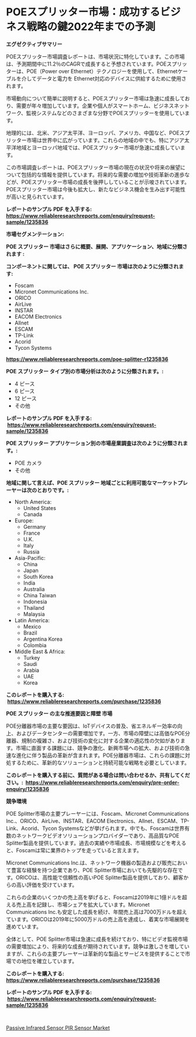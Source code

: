 <p><h1>POEスプリッター市場：成功するビジネス戦略の鍵2022年までの予測</h1></p><p><strong>エグゼクティブサマリー</strong></p>
<p><p>POEスプリッター市場調査レポートは、市場状況に特化しています。この市場は、予測期間中に11.2％のCAGRで成長すると予想されています。POEスプリッターは、POE（Power over Ethernet）テクノロジーを使用して、Ethernetケーブルを介してデータと電力を Ethernet対応のデバイスに供給するために使用されます。</p><p>市場動向について簡単に説明すると、POEスプリッター市場は急速に成長しており、需要が年々増加しています。企業や個人がスマートホーム、ビジネスネットワーク、監視システムなどのさまざまな分野でPOEスプリッターを使用しています。</p><p>地理的には、北米、アジア太平洋、ヨーロッパ、アメリカ、中国など、POEスプリッター市場は世界中に広がっています。これらの地域の中でも、特にアジア太平洋地域とヨーロッパ地域では、POEスプリッター市場が急速に成長しています。</p><p>この市場調査レポートは、POEスプリッター市場の現在の状況や将来の展望について包括的な情報を提供しています。将来的な需要の増加や技術革新の進歩などが、POEスプリッター市場の成長を後押ししていることが示唆されています。POEスプリッター市場は今後も拡大し、新たなビジネス機会を生み出す可能性が高いと見られています。</p></p>
<p><strong>レポートのサンプル PDF を入手する: <a href="https://www.reliableresearchreports.com/enquiry/request-sample/1235836">https://www.reliableresearchreports.com/enquiry/request-sample/1235836</a></strong></p>
<p><strong>市場セグメンテーション:</strong></p>
<p><strong> POE スプリッター 市場はさらに概要、展開、アプリケーション、地域に分類されます :</strong></p>
<p><strong>コンポーネントに関しては、 POE スプリッター 市場は次のように分類されます: &nbsp;</strong></p>
<p><ul><li>Foscam</li><li>Micronet Communications Inc.</li><li>ORICO</li><li>AirLive</li><li>INSTAR</li><li>EACOM Electronics</li><li>Allnet</li><li>ESCAM</li><li>TP-Link</li><li>Acorid</li><li>Tycon Systems</li></ul></p>
<p><strong><a href="https://www.reliableresearchreports.com/poe-splitter-r1235836">https://www.reliableresearchreports.com/poe-splitter-r1235836</a></strong></p>
<p><strong> POE スプリッター タイプ別の市場分析は次のように分類されます。:</strong></p>
<p><ul><li>4 ピース</li><li>6 ピース</li><li>12 ピース</li><li>その他</li></ul></p>
<p><strong>レポートのサンプル PDF を入手する: &nbsp;<a href="https://www.reliableresearchreports.com/enquiry/request-sample/1235836">https://www.reliableresearchreports.com/enquiry/request-sample/1235836</a></strong></p>
<p><strong> POE スプリッター アプリケーション別の市場産業調査は次のように分類されます。:</strong></p>
<p><ul><li>POE カメラ</li><li>その他</li></ul></p>
<p><strong>地域に関して言えば、POE スプリッター 地域ごとに利用可能なマーケットプレーヤーは次のとおりです。:</strong></p>
<p><ul>
    <li>
        North America:
        <ul>
            <li>United States</li>
            <li>Canada</li>
        </ul>
    </li>
    <li>
        Europe:
        <ul>
            <li>Germany</li>
            <li>France</li>
            <li>U.K.</li>
            <li>Italy</li>
            <li>Russia</li>
        </ul>
    </li>
    <li>
        Asia-Pacific:
        <ul>
            <li>China</li>
            <li>Japan</li>
            <li>South Korea</li>
            <li>India</li>
            <li>Australia</li>
            <li>China Taiwan</li>
            <li>Indonesia</li>
            <li>Thailand</li>
            <li>Malaysia</li>
        </ul>
    </li>
    <li>
        Latin America:
        <ul>
            <li>Mexico</li>
            <li>Brazil</li>
            <li>Argentina Korea</li>
            <li>Colombia</li>
        </ul>
    </li>
    <li>
        Middle East & Africa:
        <ul>
            <li>Turkey</li>
            <li>Saudi</li>
            <li>Arabia</li>
            <li>UAE</li>
            <li>Korea</li>
        </ul>
    </li>
    </ul></p>
<p><strong>このレポートを購入する: &nbsp;<a href="https://www.reliableresearchreports.com/purchase/1235836">https://www.reliableresearchreports.com/purchase/1235836</a></strong></p>
<p><strong>POE スプリッター の主な推進要因と障壁 市場</strong></p>
<p><p>POE分離器市場の主要な要因は、IoTデバイスの普及、省エネルギー効率の向上、およびデータセンターの需要増加です。一方、市場の障壁には高価なPOE分離器、規制の複雑さ、および技術の変化に対する企業の適応性の欠如があります。市場に直面する課題には、競争の激化、新興市場への拡大、および技術の急速な進化に伴う製品の革新が含まれます。POE分離器市場は、これらの課題に対処するために、革新的なソリューションと持続可能な戦略を必要としています。</p></p>
<p><strong>このレポートを購入する前に、質問がある場合は問い合わせるか、共有してください。:&nbsp; <a href="https://www.reliableresearchreports.com/enquiry/pre-order-enquiry/1235836">https://www.reliableresearchreports.com/enquiry/pre-order-enquiry/1235836</a></strong></p>
<p><strong>競争環境</strong></p>
<p><p>POE Splitter市場の主要プレーヤーには、Foscam、Micronet Communications Inc.、ORICO、AirLive、INSTAR、EACOM Electronics、Allnet、ESCAM、TP-Link、Acorid、Tycon Systemsなどが挙げられます。中でも、Foscamは世界有数のネットワークビデオソリューションプロバイダーであり、高品質なPOE Splitter製品を提供しています。過去の実績や市場成長、市場規模などを考えると、Foscamは常に業界のトップを走っていると言えます。</p><p>Micronet Communications Inc.は、ネットワーク機器の製造および販売において豊富な経験を持つ企業であり、POE Splitter市場においても先駆的な存在です。ORICOは、高性能で信頼性の高いPOE Splitter製品を提供しており、顧客からの高い評価を受けています。</p><p>これらの企業のいくつかの売上高を挙げると、Foscamは2019年に1億ドルを超える売上高を記録し、市場シェアを拡大しています。Micronet Communications Inc.も安定した成長を続け、年間売上高は7000万ドルを超えています。ORICOは2019年に5000万ドルの売上高を達成し、着実な市場展開を進めています。</p><p>全体として、POE Splitter市場は急速に成長を続けており、特にビデオ監視市場の需要増加により、将来的な成長が期待されています。競争は激しさを増していますが、これらの主要プレーヤーは革新的な製品とサービスを提供することで市場での地位を確立しています。</p></p>
<p><strong>このレポートを購入する: &nbsp; <a href="https://www.reliableresearchreports.com/purchase/1235836">https://www.reliableresearchreports.com/purchase/1235836</a></strong></p>
<p><strong>レポートのサンプル PDF を入手する: &nbsp;<a href="https://www.reliableresearchreports.com/enquiry/request-sample/1235836">https://www.reliableresearchreports.com/enquiry/request-sample/1235836</a></strong><strong></strong></p>
<p>&nbsp;</p>
<p><p><a href="https://changeable-paste-463.notion.site/Passive-Infrared-Sensor-PIR-Sensor-Market-Share-Evolution-and-Market-Growth-Trends-2024-2031-1cc5c6b5e351489e90b744615ed7ffce">Passive Infrared Sensor PIR Sensor Market</a></p></p>